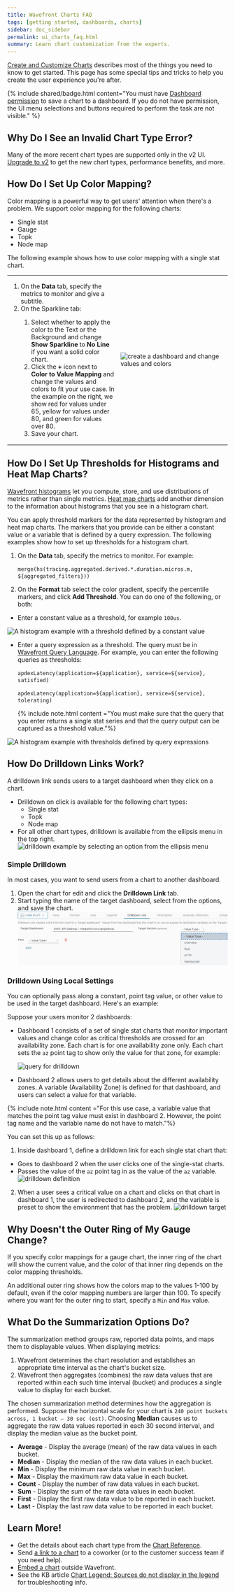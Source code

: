 ```yaml
---
title: Wavefront Charts FAQ
tags: [getting started, dashboards, charts]
sidebar: doc_sidebar
permalink: ui_charts_faq.html
summary: Learn chart customization from the experts.
---
```


[Create and Customize Charts](ui_charts.html) describes most of the things you need to know to get started. This page has some special tips and tricks to help you create the user experience you're after.

{% include shared/badge.html content="You must have [Dashboard permission](permissions_overview.html) to save a chart to a dashboard. If you do not have permission, the UI menu selections and buttons required to perform the task are not visible." %}

<!--- Consider including Improve Display Speed with Sampling Option here --->

## Why Do I See an Invalid Chart Type Error?

Many of the more recent chart types are supported only in the v2 UI. [Upgrade to v2](ui_v2_faq.html#how-do-i-switch-from-v1-to-v2) to get the new chart types, performance benefits, and more.   

## How Do I Set Up Color Mapping?

Color mapping is a powerful way to get users' attention when there's a problem. We support color mapping for the following charts:
* Single stat
* Gauge
* Topk
* Node map

The following example shows how to use color mapping with a single stat chart.

<table style="width: 100%;">
<tbody>
<tr>
<td width="50%">
<ol>
<li>On the <strong>Data</strong> tab, specify the metrics to monitor and give a subtitle. </li>
<li>On the Sparkline tab:</li>
<ol><li>Select whether to apply the color to the Text or the Background and change <strong>Show Sparkline</strong> to <strong>No Line</strong> if you want a solid color chart. </li>
<li>Click the <strong>+</strong> icon next to <strong>Color to Value Mapping</strong> and change the values and colors to fit your use case. In the example on the right, we show red for values under 65, yellow for values under 80, and green for values over 80. </li>
<li>Save your chart. </li></ol>
</ol></td>
<td width="50%"><img src="/images/color_mapping_faq.png" alt="create a dashboard and change values and colors"></td>
</tr>
</tbody>
</table>

## How Do I Set Up Thresholds for Histograms and Heat Map Charts?

[Wavefront histograms](ui_chart_reference.html#histogram-chart) let you compute, store, and use distributions of metrics rather than single metrics. [Heat map charts](ui_chart_reference.html#heat-map-chart) add another dimension to the information about histograms that you see in a histogram chart.

You can apply threshold markers for the data represented by histogram and heat map charts. The markers that you provide can be either a constant value or a variable that is defined by a query expression. The following examples show how to set up thresholds for a histogram chart.

1. On the **Data** tab, specify the metrics to monitor. For example:

    ```
    merge(hs(tracing.aggregated.derived.*.duration.micros.m, ${aggregated_filters}))
    ```

2. On the **Format** tab select the color gradient, specify the percentile markers, and click **Add Threshold**. You can do one of the following, or both:

  * Enter a constant value as a threshold, for example `100us`.

![A histogram example with a threshold defined by a constant value](images/histogram_value_threshold.png)

  * Enter a query expression as a threshold. The query must be in [Wavefront Query Language](query_language_reference.html). For example, you can enter the following queries as thresholds:

    ```
    apdexLatency(application=${application}, service=${service}, satisfied)
    ```

    ```
    apdexLatency(application=${application}, service=${service}, tolerating)
    ```

    {% include note.html content ="You must make sure that the query that you enter returns a single stat series and that the query output can be captured as a threshold value."%}

![A histogram example with thresholds defined by query expressions](images/histogram_query_threshold.png)


## How Do Drilldown Links Work?


A drilldown link sends users to a target dashboard when they click on a chart.

* Drilldown on click is available for the following chart types:
  - Single stat
  - Topk
  - Node map
* For all other chart types, drilldown is available from the ellipsis menu in the top right.
![drilldown example by selecting an option from the ellipsis menu](images/drilldown_ellipsis.png)

### Simple Drilldown

In most cases, you want to send users from a chart to another dashboard.
1. Open the chart for edit and click the **Drilldown Link** tab.
2. Start typing the name of the target dashboard, select from the options, and save the chart.
   ![simple drilldown to send users from a chart to another dashboard](images/simple_drilldown.png)

### Drilldown Using Local Settings


You can optionally pass along a constant, point tag value, or other value to be used in the target dashboard. Here's an example:

Suppose your users monitor 2 dashboards:
* Dashboard 1 consists of a set of single stat charts that monitor important values and change color as critical thresholds are crossed for an availability zone. Each chart is for one availability zone only. Each chart sets the `az` point tag to show only the value for that zone, for example:

  ![query for drilldown](images/drilldown_0.png)

* Dashboard 2 allows users to get details about the different availability zones. A variable (Availability Zone) is defined for that dashboard, and users can select a value for that variable.

{% include note.html content ="For this use case, a variable value that matches the point tag value must exist in dashboard 2. However, the point tag name and the variable name do not have to match."%}

You can set this up as follows:
1. Inside dashboard 1, define a drilldown link for each single stat chart that:
  - Goes to dashboard 2 when the user clicks one of the single-stat charts.
  - Passes the value of the `az` point tag in as the value of the `az` variable.
  ![drilldown definition](images/drilldown_1.png)
2. When a user sees a critical value on a chart and clicks on that chart in dashboard 1, the user is redirected to dashboard 2, and the variable is preset to show the environment that has the problem.
  ![drilldown target](images/drilldown_2.png)


## Why Doesn't the Outer Ring of My Gauge Change?

If you specify color mappings for a gauge chart, the inner ring of the chart will show the current value, and the color of that inner ring depends on the color mapping thresholds.

An additional outer ring shows how the colors map to the values 1-100 by default, even if the color mapping numbers are larger than 100. To specify where you want for the outer ring to start, specify a `Min` and `Max` value.

## What Do the Summarization Options Do?

The summarization method groups raw, reported data points, and maps them to displayable values. When displaying metrics:

1. Wavefront determines the chart resolution and establishes an appropriate time interval as the chart's bucket size.
2. Wavefront then aggregates (combines) the raw data values that are reported within each such time interval (bucket) and produces a single value to display for each bucket.

The chosen summarization method determines how the aggregation is performed. Suppose the horizontal scale for your chart is `240 point buckets across, 1 bucket – 30 sec (est)`. Choosing **Median** causes
us to aggregate the raw data values reported in each 30 second interval, and display the median value as the bucket point.

- **Average** - Display the average (mean) of the raw data values in each bucket.
- **Median** - Display the median of the raw data values in each bucket.
- **Min** - Display the minimum raw data value in each bucket.
- **Max** - Display the maximum raw data value in each bucket.
- **Count** - Display the number of raw data values in each bucket.
- **Sum** - Display the sum of the raw data values in each bucket.
- **First** - Display the first raw data value to be reported in each bucket.
- **Last** - Display the last raw data value to be reported in each bucket.




## Learn More!

* Get the details about each chart type from the [Chart Reference](ui_chart_reference.html).
* Send [a link to a chart](ui_sharing.html#share-a-link-to-a-dashboard-or-chart) to a coworker (or to the customer success team if you need help).
* [Embed a chart](ui_sharing.html#embed-a-chart-in-other-uis) outside Wavefront.
* See the  KB article [Chart Legend: Sources do not display in the legend](https://help.wavefront.com/hc/en-us/articles/360057842692-Chart-Legend-Sources-do-not-display-in-the-legend) for troubleshooting info.
